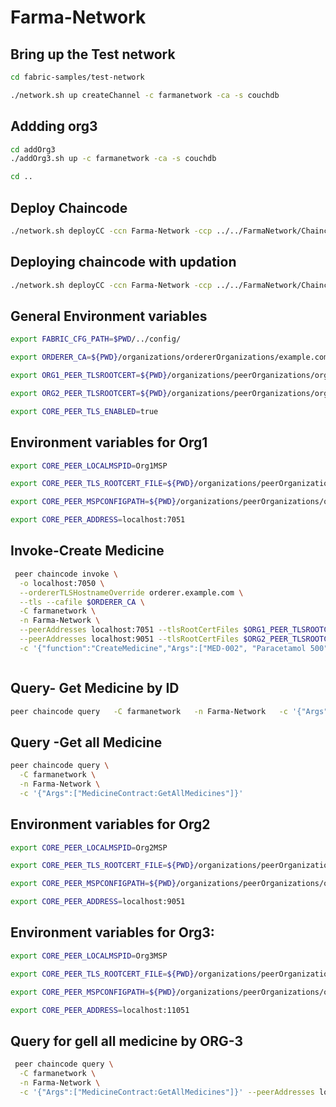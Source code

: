 # Farma-Network

## Bring up the Test network

```bash
cd fabric-samples/test-network
```
```bash
./network.sh up createChannel -c farmanetwork -ca -s couchdb
```
## Addding org3
```bash
cd addOrg3
./addOrg3.sh up -c farmanetwork -ca -s couchdb
```
```bash
cd ..
```
## Deploy Chaincode
```bash
./network.sh deployCC -ccn Farma-Network -ccp ../../FarmaNetwork/Chaincode/ -ccl go -c farmanetwork -cccg ../../FarmaNetwork/Chaincode/collections.json
```

## Deploying chaincode with updation
```bash
./network.sh deployCC -ccn Farma-Network -ccp ../../FarmaNetwork/Chaincode/ -ccl go -c farmanetwork -ccv 2.0 -ccs 2 -cccg ../../FarmaNetwork/Chaincode/collections.json
```

## General Environment variables
```bash
export FABRIC_CFG_PATH=$PWD/../config/

export ORDERER_CA=${PWD}/organizations/ordererOrganizations/example.com/orderers/orderer.example.com/msp/tlscacerts/tlsca.example.com-cert.pem

export ORG1_PEER_TLSROOTCERT=${PWD}/organizations/peerOrganizations/org1.example.com/peers/peer0.org1.example.com/tls/ca.crt

export ORG2_PEER_TLSROOTCERT=${PWD}/organizations/peerOrganizations/org2.example.com/peers/peer0.org2.example.com/tls/ca.crt

export CORE_PEER_TLS_ENABLED=true
```

## Environment variables for Org1
```bash
export CORE_PEER_LOCALMSPID=Org1MSP

export CORE_PEER_TLS_ROOTCERT_FILE=${PWD}/organizations/peerOrganizations/org1.example.com/peers/peer0.org1.example.com/tls/ca.crt

export CORE_PEER_MSPCONFIGPATH=${PWD}/organizations/peerOrganizations/org1.example.com/users/Admin@org1.example.com/msp

export CORE_PEER_ADDRESS=localhost:7051
```
## Invoke-Create Medicine

```bash
 peer chaincode invoke \
  -o localhost:7050 \
  --ordererTLSHostnameOverride orderer.example.com \
  --tls --cafile $ORDERER_CA \
  -C farmanetwork \
  -n Farma-Network \
  --peerAddresses localhost:7051 --tlsRootCertFiles $ORG1_PEER_TLSROOTCERT \
  --peerAddresses localhost:9051 --tlsRootCertFiles $ORG2_PEER_TLSROOTCERT \
  -c '{"function":"CreateMedicine","Args":["MED-002", "Paracetamol 500", "Sun Pharma", "2024-06-01", "2026-06-01", "45","200"]}'



```
## Query- Get Medicine by ID
```bash
peer chaincode query   -C farmanetwork   -n Farma-Network   -c '{"Args":["MedicineContract:ReadMedicine","MED-002"]}'
```
## Query -Get all Medicine
```bash
peer chaincode query \
  -C farmanetwork \
  -n Farma-Network \
  -c '{"Args":["MedicineContract:GetAllMedicines"]}'
```

## Environment variables for Org2
```bash
export CORE_PEER_LOCALMSPID=Org2MSP

export CORE_PEER_TLS_ROOTCERT_FILE=${PWD}/organizations/peerOrganizations/org2.example.com/peers/peer0.org2.example.com/tls/ca.crt

export CORE_PEER_MSPCONFIGPATH=${PWD}/organizations/peerOrganizations/org2.example.com/users/Admin@org2.example.com/msp

export CORE_PEER_ADDRESS=localhost:9051
```

## Environment variables for Org3:
```bash
export CORE_PEER_LOCALMSPID=Org3MSP

export CORE_PEER_TLS_ROOTCERT_FILE=${PWD}/organizations/peerOrganizations/org3.example.com/peers/peer0.org3.example.com/tls/ca.crt

export CORE_PEER_MSPCONFIGPATH=${PWD}/organizations/peerOrganizations/org3.example.com/users/Admin@org3.example.com/msp

export CORE_PEER_ADDRESS=localhost:11051
```

## Query for gell all medicine by ORG-3
```bash
 peer chaincode query \
  -C farmanetwork \
  -n Farma-Network \
  -c '{"Args":["MedicineContract:GetAllMedicines"]}' --peerAddresses localhost:9051 --tlsRootCertFiles $ORG2_PEER_TLSROOTCERT
```
